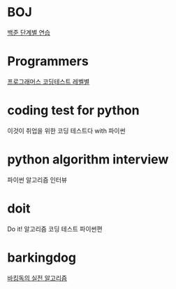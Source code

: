 # BOJ
[백준 단계별 연습](https://www.acmicpc.net/step)

# Programmers
[프로그래머스 코딩테스트 레벨별](https://programmers.co.kr/learn/challenges)

# coding test for python
이것이 취업을 위한 코딩 테스트다 with 파이썬

# python algorithm interview
파이썬 알고리즘 인터뷰

# doit
Do it! 알고리즘 코딩 테스트 파이썬편

# barkingdog
[바킹독의 실전 알고리즘](https://github.com/encrypted-def/basic-algo-lecture)
